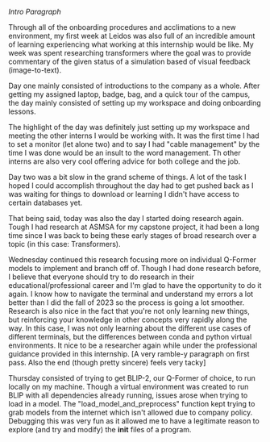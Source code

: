 

_Intro Paragraph_

Through all of the onboarding procedures and acclimations to a new environment, my first week at Leidos was also full of an incredible amount of learning experiencing what working at this internship would be like. My week was spent researching transformers  where the goal was to provide commentary of the given status of a simulation based of visual feedback (image-to-text).

Day one mainly consisted of introductions to the company as a whole. After getting my assigned laptop, badge, bag, and a quick tour of the campus, the day mainly consisted of setting up my workspace and doing onboarding lessons. 

The highlight of the day was definitely just setting up my workspace and meeting the other interns I would be working with. It was the first time I had to set a monitor (let alone two) and to say I had "cable management"  by the time I was done would be an insult to the word management. Th other interns are also very cool offering advice for both college and the job.

Day two was a bit slow in the grand scheme of things. A lot of the task I hoped I could accomplish throughout the day had to get pushed back as I was waiting for things to download or learning I didn't have access to certain databases yet. 

That being said, today was also the day I started doing research again. Tough I had research at ASMSA for my capstone project, it had been a long time since I was back to being these early stages of broad research over a topic (in this case: Transformers). 

Wednesday continued this research focusing more on individual Q-Former models to implement and branch off of. Though I had done research before, I believe that everyone should try to do research in their educational/professional career and I'm glad to have the opportunity to do it again. I know how to navigate the terminal and understand my errors a lot better than I did the fall of 2023 so the process is going a lot smoother. Research is also nice in the fact that you're not only learning new things, but reinforcing your knowledge in other concepts very rapidly along the way. In this case, I was not only learning about the different use cases of different terminals, but the differences between conda and python virtual environments. It nice to be a researcher again while under the professional guidance provided in this internship. [A very ramble-y paragraph on first pass. Also the end (though pretty sincere) feels very tacky]

Thursday consisted of trying to get BLIP-2, our Q-Former of choice, to run locally on my machine. Though a virtual environment was created to run BLIP with all dependencies already running, issues arose when trying to load in a model. The "load_model_and_preprocess" function kept trying to grab models from the internet which isn't allowed due to company policy. Debugging this was very fun as it allowed me to have a legitimate reason to explore (and try and modify) the __init__ files of a program.